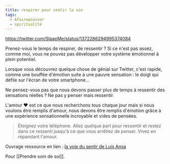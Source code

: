 ```yaml
---
title: respirer pour sentir la vie
tags:
  - Afairepousser
  - spiritualité
---
```


https://twitter.com/SlaapMe/status/1372286294995374084

Prenez-vous le temps de respirer, de ressentir ? Si ce n'est pas assez, comme moi, vous ne pouvez pas développer votre système émotionnel à plein potentiel.

Lorsque vous découvrez quelque chose de génial sur Twitter, c'est rapide, comme une bouffée d'émotion suite à une pauvre sensation : le doigt qui défile sur l'écran de votre smartphone...

Ne pensez-vous pas que nous devons passer plus de temps à ressentir des sensations réelles ? Ne pas y penser mais ressentir.

L'amour ❤️ est ce que nous recherchons tous chaque jour mais si nous voulons être remplis d'amour, nous devons être remplis d'émotion grâce à une expérience sensationnelle incroyable et vides de pensées.

> Éteignez votre téléphone. Allez quelque part pour ressentir et restez dans ce ressenti jusqu'à ce que vous arrêtiez de penser. Vivez en répandant l'amour.

Ouvrage ressource en lien : [la voie du sentir de Luis Ansa](https://www.amazon.fr/Voie-sentir-Transcription-lenseignement-oral/dp/2354901399)

Pour [[Prendre soin de soi]].